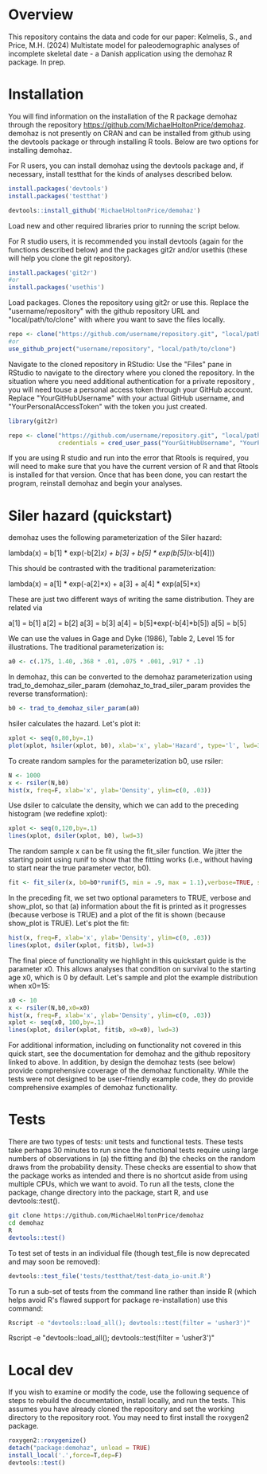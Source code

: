 # Overview
This repository contains the data and code for our paper:
Kelmelis, S., and Price, M.H. (2024) Multistate model for paleodemographic analyses of incomplete skeletal date - a Danish application using the demohaz R package. In prep. 

# Installation
You will find information on the installation of the R package demohaz through
the repository https://github.com/MichaelHoltonPrice/demohaz. 
demohaz is not presently on CRAN and can be installed from github using the 
devtools package or through installing R tools. Below are two options for 
installing demohaz.

For R users, you can install demohaz using the devtools package and, if necessary, 
install testthat for the kinds of analyses described below.

```R
install.packages('devtools')
install.packages('testthat')
```

```R
devtools::install_github('MichaelHoltonPrice/demohaz')
```
Load new and other required libraries prior to running the script below.

For R studio users, it is recommended you install devtools (again for the 
functions described below) and the packages git2r and/or usethis (these will 
help you clone the git repository). 

```R
install.packages('git2r')
#or
install.packages('usethis')
```
Load packages. Clones the repository using git2r or use this. Replace the 
"username/repository" with the github repository URL and "local/path/to/clone" 
with where you want to save the files locally. 

```R
repo <- clone("https://github.com/username/repository.git", "local/path/to/clone")
#or
use_github_project("username/repository", "local/path/to/clone")
```
Navigate to the cloned repository in RStudio:
Use the "Files" pane in RStudio to navigate to the directory where you cloned 
the repository. In the situation where you need additional authentication for
a private repository , you will need touse a personal access token through your
GitHub account. Replace "YourGitHubUsername" with your actual GitHub username, 
and "YourPersonalAccessToken" with the token you just created.

```R
library(git2r)

repo <- clone("https://github.com/username/repository.git", "local/path/to/clone",
              credentials = cred_user_pass("YourGitHubUsername", "YourPersonalAccessToken"))
```

If you are using R studio and run into the error that Rtools is required, 
you will need to make sure that you have the current version of R and that
Rtools is installed for that version. Once that has been done, you can restart 
the program, reinstall demohaz and begin your analyses. 

# Siler hazard (quickstart)
demohaz uses the following parameterization of the Siler hazard:

lambda(x) = b[1] * exp(-b[2]*x) + b[3] + b[5] * exp(b[5]*(x-b[4]))

This should be contrasted with the traditional parameterization:

lambda(x) = a[1] * exp(-a[2]*x) + a[3] + a[4] * exp(a[5]*x)

These are just two different ways of writing the same distribution. They are
related via

a[1] = b[1]
a[2] = b[2]
a[3] = b[3]
a[4] = b[5]*exp(-b[4]*b[5])
a[5] = b[5]

We can use the values in Gage and Dyke (1986), Table 2, Level 15 for
illustrations. The traditional parameterization is:

```R
a0 <- c(.175, 1.40, .368 * .01, .075 * .001, .917 * .1)
```

In demohaz, this can be converted to the demohaz parameterization using
trad_to_demohaz_siler_param (demohaz_to_trad_siler_param provides the reverse
transformation):

```R
b0 <- trad_to_demohaz_siler_param(a0)
```

hsiler calculates the hazard. Let's plot it:

```R
xplot <- seq(0,80,by=.1)
plot(xplot, hsiler(xplot, b0), xlab='x', ylab='Hazard', type='l', lwd=3)
```

To create random samples for the parameterization b0, use rsiler:

```R
N <- 1000
x <- rsiler(N,b0)
hist(x, freq=F, xlab='x', ylab='Density', ylim=c(0, .03))
```

Use dsiler to calculate the density, which we can add to the preceding
histogram (we redefine xplot):

```R
xplot <- seq(0,120,by=.1)
lines(xplot, dsiler(xplot, b0), lwd=3)
```

The random sample x can be fit using the fit_siler function. We jitter the
starting point using runif to show that the fitting works (i.e., without having
to start near the true parameter vector, b0).

```R
fit <- fit_siler(x, b0=b0*runif(5, min = .9, max = 1.1),verbose=TRUE, show_plot=TRUE)
```

In the preceding fit, we set two optional parameters to TRUE, verbose and
show_plot, so that (a) information about the fit is printed as it progresses
(because verbose is TRUE) and a plot of the fit is shown (because show_plot is
TRUE). Let's plot the fit:

```R
hist(x, freq=F, xlab='x', ylab='Density', ylim=c(0, .03))
lines(xplot, dsiler(xplot, fit$b), lwd=3)
```

The final piece of functionality we highlight in this quickstart guide is the
parameter x0. This allows analyses that condition on survival to the starting
age x0, which is 0 by default. Let's sample and plot the example distribution
when x0=15:

```R
x0 <- 10
x <- rsiler(N,b0,x0=x0)
hist(x, freq=F, xlab='x', ylab='Density', ylim=c(0, .03))
xplot <- seq(x0, 100,by=.1)
lines(xplot, dsiler(xplot, fit$b, x0=x0), lwd=3)
```

For additional information, including on functionality not covered in this
quick start, see the documentation for demohaz and the github repository
linked to above. In addition, by design the demohaz tests (see below) provide comprehensive coverage of the demohaz functionality. While the tests were not
designed to be user-friendly example code, they do provide comprehensive
examples of demohaz functionality.

# Tests
There are two types of tests: unit tests and functional tests. These tests
take perhaps 30 minutes to run since the functional tests require using
large numbers of observations in (a) the fitting and (b) the checks on the
random draws from the probability density. These checks are essential to show
that the package works as intended and there is no shortcut aside from using
multiple CPUs, which we want to avoid. To run all the tests, clone the package,
change directory into the package, start R, and use devtools::test().

```bash
git clone https://github.com/MichaelHoltonPrice/demohaz
cd demohaz
R
devtools::test()
```

To test set of tests in an individual file (though test_file is now deprecated
and may soon be removed):

```R
devtools::test_file('tests/testthat/test-data_io-unit.R')
```

To run a sub-set of tests from the command line rather than inside R (which helps avoid R's flawed support for package re-installation) use this command:

```bash
Rscript -e "devtools::load_all(); devtools::test(filter = 'usher3')"
```

Rscript -e "devtools::load_all(); devtools::test(filter = 'usher3')"

# Local dev
If you wish to examine or modify the code, use the following sequence of steps
to rebuild the documentation, install locally, and run the tests. This assumes
you have already cloned the repository and set the working directory to the
repository root. You may need to first install the roxygen2 package.

```R
roxygen2::roxygenize()
detach("package:demohaz", unload = TRUE)
install_local('.',force=T,dep=F)
devtools::test()
```
